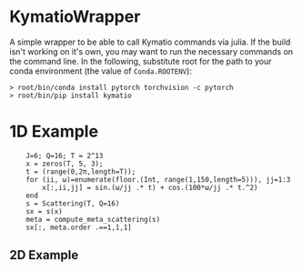 # KymatioWrapper
A simple wrapper to be able to call Kymatio commands via julia. If the build
isn't working on it's own, you may want to run the necessary commands on the
command line. In the following, substitute root for the path to your conda
environment (the value of `Conda.ROOTENV`):
```
> root/bin/conda install pytorch torchvision -c pytorch
> root/bin/pip install kymatio
```

# 1D Example
```
	J=6; Q=16; T = 2^13
	x = zeros(T, 5, 3);
	t = (range(0,2π,length=T));
	for (ii, ω)=enumerate(floor.(Int, range(1,150,length=5))), jj=1:3
		x[:,ii,jj] = sin.(ω/jj .* t) + cos.(100*ω/jj .* t.^2)
	end
	s = Scattering(T, Q=16)
	sx = s(x)
	meta = compute_meta_scattering(s)
	sx[:, meta.order .==1,1,1]
```
## 2D Example
```
	
```
